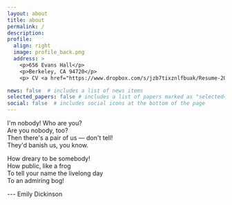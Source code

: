 ```yaml
---
layout: about
title: about
permalink: /
description:
profile:
  align: right
  image: profile_back.png
  address: >
    <p>656 Evans Hall</p>
    <p>Berkeley, CA 94720</p>
    <p> CV <a href="https://www.dropbox.com/s/jzb7tixznlfbuak/Resume-2021.pdf?dl=0">here</a> </p> 

news: false  # includes a list of news items
selected_papers: false # includes a list of papers marked as "selected={true}"
social: false  # includes social icons at the bottom of the page
---
```


I'm nobody! Who are you?  
Are you nobody, too?  
Then there's a pair of us — don't tell!  
They'd banish us, you know.  

How dreary to be somebody!  
How public, like a frog  
To tell your name the livelong day  
To an admiring bog!

--- Emily Dickinson

<!--
Write your biography here. Tell the world about yourself. Link to your favorite [subreddit](http://reddit.com){:target="\_blank"}. You can put a picture in, too. The code is already in, just name your picture `prof_pic.jpg` and put it in the `img/` folder.

Put your address / P.O. box / other info right below your picture. You can also disable any these elements by editing `profile` property of the YAML header of your `_pages/about.md`. Edit `_bibliography/papers.bib` and Jekyll will render your [publications page](/al-folio/publications/) automatically.

Link to your social media connections, too. This theme is set up to use [Font Awesome icons](http://fortawesome.github.io/Font-Awesome/){:target="\_blank"} and [Academicons](https://jpswalsh.github.io/academicons/){:target="\_blank"}, like the ones below. Add your Facebook, Twitter, LinkedIn, Google Scholar, or just disable all of them.
-->
